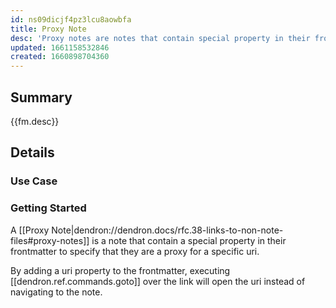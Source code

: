 ```yaml
---
id: ns09dicjf4pz3lcu8aowbfa
title: Proxy Note
desc: 'Proxy notes are notes that contain special property in their frontmatter to specify that they are a proxy for a specific uri.'
updated: 1661158532846
created: 1660898704360
---
```


## Summary

{{fm.desc}}

## Details

### Use Case

### Getting Started

A [[Proxy Note|dendron://dendron.docs/rfc.38-links-to-non-note-files#proxy-notes]] is a note that contain a special property in their
frontmatter to specify that they are a proxy for a specific uri.

By adding a uri property to the frontmatter, executing [[dendron.ref.commands.goto]] over the link will open the uri instead of navigating to the note.  
